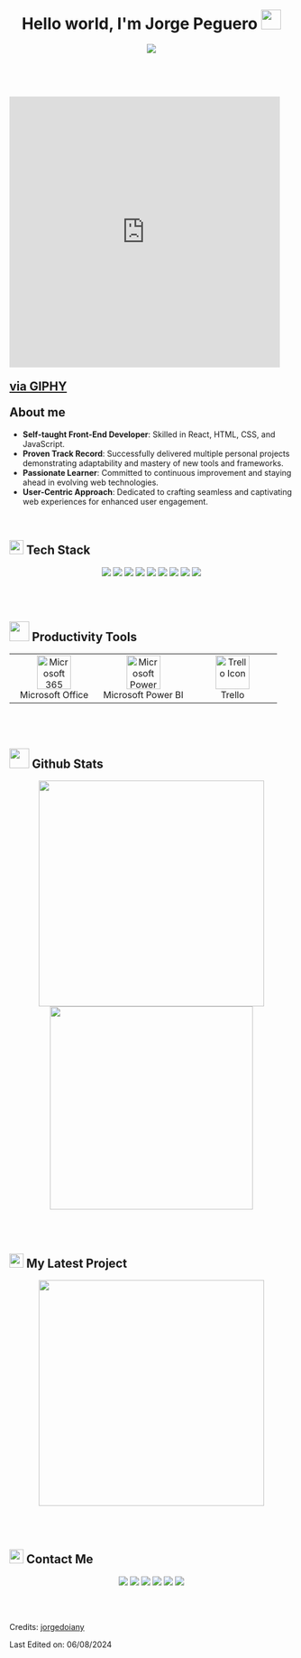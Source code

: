 <h1 align="center"><b>Hello world, I'm Jorge Peguero </b><img src="https://media.giphy.com/media/hvRJCLFzcasrR4ia7z/giphy.gif" width="35"></h1>

<p align="center">
  <a href="https://github.com/DenverCoder1/readme-typing-svg"><img src="https://readme-typing-svg.herokuapp.com?font=Time+New+Roman&color=%23C8BE25&size=25&center=true&vCenter=true&width=600&height=100&lines=Front-End+Developer;React+Developer;Passionate+about+Coding+and+Design;Always+Exploring+New+Tech;Active+Learner/Researcher;Constantly+Seeking+Challenges"></a>
</p>

<br>
<br>

## <picture><iframe src="https://giphy.com/embed/jdPMeyv9rn0hZHh8n9" width="480" height="480" style="" frameBorder="0" class="giphy-embed" allowFullScreen></iframe><p><a href="https://giphy.com/stickers/coding-programmer-ngoding-jdPMeyv9rn0hZHh8n9">via GIPHY</a></p></picture> **About me**

- **Self-taught Front-End Developer**: Skilled in React, HTML, CSS, and JavaScript.
- **Proven Track Record**: Successfully delivered multiple personal projects demonstrating adaptability and mastery of new tools and frameworks.
- **Passionate Learner**: Committed to continuous improvement and staying ahead in evolving web technologies.
- **User-Centric Approach**: Dedicated to crafting seamless and captivating web experiences for enhanced user engagement.

<br>

## <img src="https://media2.giphy.com/media/QssGEmpkyEOhBCb7e1/giphy.gif?cid=ecf05e47a0n3gi1bfqntqmob8g9aid1oyj2wr3ds3mg700bl&rid=giphy.gif" width ="25"><b> Tech Stack</b>

<p align="center">
  <img src="https://img.shields.io/badge/-HTML5-E34F26?style=for-the-badge&logo=html5&logoColor=white&labelColor=282828">
  <img src="https://img.shields.io/badge/-CSS-1572B6?style=for-the-badge&logo=css3&logoColor=white&labelColor=282828">
  <img src="https://img.shields.io/badge/-JavaScript-F7DF1E?style=for-the-badge&logo=javascript&logoColor=white&labelColor=282828">
  <img src="https://img.shields.io/badge/-React-61DAFB?style=for-the-badge&logo=react&logoColor=white&labelColor=282828">
  <img src="https://img.shields.io/badge/-Vite-646CFF?style=for-the-badge&logo=vite&logoColor=white&labelColor=282828">
  <img src="https://img.shields.io/badge/-VS%20Code-007ACC?style=for-the-badge&logo=visual-studio-code&logoColor=white&labelColor=282828">
  <img src="https://img.shields.io/badge/-Figma-F24E1E?style=for-the-badge&logo=figma&logoColor=white&labelColor=282828">
  <img src="https://img.shields.io/badge/-Git-F05032?style=for-the-badge&logo=git&logoColor=white&labelColor=282828">
  <img src="https://img.shields.io/badge/-GitHub-181717?style=for-the-badge&logo=github&logoColor=white&labelColor=282828">
</p>

<br>
<br>

## <img src="https://media2.giphy.com/media/0mUTv7Yu0TFn0SGSN2/giphy.gif?cid=ecf05e47a0n3gi1bfqntqmob8g9aid1oyj2wr3ds3mg700bl&rid=giphy.gif" width="35"> <b> Productivity Tools </b>

<table align="center" width="100%">
<tbody>
<tr valign="top">
<td width="33.33%" align="center">
<img src="https://img.icons8.com/color/48/microsoft-office-2019.png" alt="Microsoft 365 Icon" width="60px">
<br>
<span>Microsoft Office</span>
</td>
<td width="33.33%" align="center">
<img src="https://img.icons8.com/?size=100&id=Ny0t2MYrJ70p&format=png&color=000000" alt="Microsoft Power BI Icon" width="60px">
<br>
<span>Microsoft Power BI</span>
</td>
<td width="33.33%" align="center">
<img src="https://img.icons8.com/?size=100&id=21049&format=png&color=000000" alt="Trello Icon" width="60px">
<br>
<span>Trello</span>
</td>
</tr>
</tbody>
</table>




<br>
<br>

## <img src="https://media.giphy.com/media/iY8CRBdQXODJSCERIr/giphy.gif" width="35"><b> Github Stats </b>

<p align="center">
  <a href="https://github.com/jorgedoiany/little-lemon-website">
    <img src="https://github-readme-stats.vercel.app/api?username=jorgedoiany&show_icons=true&title_color=fff&icon_color=79ff97&text_color=9f9f9f&bg_color=151515" width="400" style="color: #9f9f9f; font-size: 14px;" />
  </a>
  <a href="https://github.com/jorgedoiany">
    <img src="https://github-readme-stats.vercel.app/api/top-langs/?username=jorgedoiany&layout=compact&bg_color=151515&text_color=9f9f9f&title_color=fff" width="360" style="color: #9f9f9f; font-size: 14px;" />
  </a>
</p>

<br>
<br>

## <img src="https://media2.giphy.com/media/WFZvB7VIXBgiz3oDXE/giphy.gif?cid=ecf05e47a0n3gi1bfqntqmob8g9aid1oyj2wr3ds3mg700bl&rid=giphy.gif" width="25"><b> My Latest Project </b>

<p align="center">
  <a href="https://github.com/jorgedoiany/little-lemon-website.git">
    <img src="https://github-readme-stats.vercel.app/api/pin/?username=jorgedoiany&repo=little-lemon-website&layout=compact&bg_color=151515&text_color=9f9f9f&title_color=fff&v=1" width="400" />
  </a>
</p>

<br>
<br>

## <img src="https://media.giphy.com/media/1qrYzmljo8crnzuQeM/giphy.gif" width="25"><b> Contact Me</b>

<p align="center">
  <a href="https://web.facebook.com/Doiany/"><img src="https://img.shields.io/badge/Facebook-1877F2?style=flat&logo=facebook&logoColor=white"/></a>
  <a href="https://www.instagram.com/jorgedoiany/?hl=es-la"><img src="https://img.shields.io/badge/Instagram-E4405F?style=flat&logo=instagram&logoColor=white"/></a>
  <a href="https://x.com/JorgeDoiany"><img src="https://img.shields.io/badge/-FF6600?style=flat&logo=x&logoColor=white"/></a>
  <a href="mailto:doiany.1412@gmail.com"><img src="https://img.shields.io/badge/Gmail-D14836?style=flat&logo=gmail&logoColor=white"/></a>
  <a href="https://www.linkedin.com/in/jorge-peguero/"><img src="https://img.shields.io/badge/LinkedIn-0077B5?style=flat&logo=linkedin&logoColor=white"/></a>
  <a href="https://github.com/jorgedoiany"><img src="https://img.shields.io/badge/GitHub-181717?style=flat&logo=github&logoColor=white"/></a>
</p>

<br>
<br>

Credits: [jorgedoiany](https://github.com/jorgedoiany/)

Last Edited on: 06/08/2024
